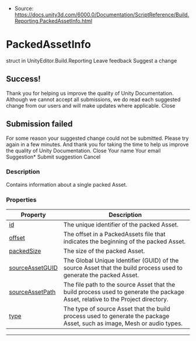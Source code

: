 * Source: https://docs.unity3d.com/6000.0/Documentation/ScriptReference/Build.Reporting.PackedAssetInfo.html

# PackedAssetInfo
struct in UnityEditor.Build.Reporting
Leave feedback
Suggest a change
## Success!
Thank you for helping us improve the quality of Unity Documentation. Although we cannot accept all submissions, we do read each suggested change from our users and will make updates where applicable.
Close
## Submission failed
For some reason your suggested change could not be submitted. Please <a>try again</a> in a few minutes. And thank you for taking the time to help us improve the quality of Unity Documentation.
Close
Your name Your email Suggestion* Submit suggestion
Cancel
### Description
Contains information about a single packed Asset.
### Properties
Property | Description  
---|---  
[id](https://docs.unity3d.com/6000.0/Documentation/ScriptReference/Build.Reporting.PackedAssetInfo-id.html) | The unique identifier of the packed Asset.  
[offset](https://docs.unity3d.com/6000.0/Documentation/ScriptReference/Build.Reporting.PackedAssetInfo-offset.html) | The offset in a PackedAssets file that indicates the beginning of the packed Asset.  
[packedSize](https://docs.unity3d.com/6000.0/Documentation/ScriptReference/Build.Reporting.PackedAssetInfo-packedSize.html) | The size of the packed Asset.  
[sourceAssetGUID](https://docs.unity3d.com/6000.0/Documentation/ScriptReference/Build.Reporting.PackedAssetInfo-sourceAssetGUID.html) | The Global Unique Identifier (GUID) of the source Asset that the build process used to generate the packed Asset.  
[sourceAssetPath](https://docs.unity3d.com/6000.0/Documentation/ScriptReference/Build.Reporting.PackedAssetInfo-sourceAssetPath.html) | The file path to the source Asset that the build process used to generate the package Asset, relative to the Project directory.  
[type](https://docs.unity3d.com/6000.0/Documentation/ScriptReference/Build.Reporting.PackedAssetInfo-type.html) | The type of source Asset that the build process used to generate the package Asset, such as image, Mesh or audio types.  
* * *

